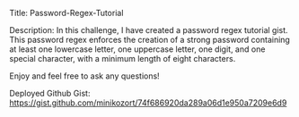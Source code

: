 Title: 
Password-Regex-Tutorial


Description:
In this challenge, I have created a password regex tutorial gist. This password regex enforces the creation of a strong password containing at least one lowercase letter, one uppercase letter, one digit, and one special character, with a minimum length of eight characters.

Enjoy and feel free to ask any questions!

Deployed Github Gist: https://gist.github.com/minikozort/74f686920da289a06d1e950a7209e6d9

